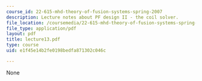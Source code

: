 ```yaml
---
course_id: 22-615-mhd-theory-of-fusion-systems-spring-2007
description: Lecture notes about PF design II - the coil solver.
file_location: /coursemedia/22-615-mhd-theory-of-fusion-systems-spring-2007/e1f45e14b2fe0198bedfa871302c046c_lecture13.pdf
file_type: application/pdf
layout: pdf
title: lecture13.pdf
type: course
uid: e1f45e14b2fe0198bedfa871302c046c

---
```

None